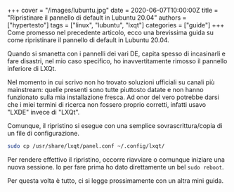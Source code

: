 +++
cover = "/images/lubuntu.jpg"
date = 2020-06-07T10:00:00Z
title = "Ripristinare il pannello di default in Lubuntu 20.04"
authors = ["hypertesto"]
tags = ["linux", "lubuntu", "lxqt"]
categories = ["guide"]
+++
Come promesso nel precedente articolo, ecco una brevissima guida su come ripristinare il pannello di default in Lubuntu 20.04.

Quando si smanetta con i pannelli dei vari DE, capita spesso di incasinarli e fare disastri, nel mio caso specifico, ho inavvertitamente rimosso il pannello inferiore di LXQt.

Nel momento in cui scrivo non ho trovato soluzioni ufficiali su canali più mainstream: quelle presenti sono tutte piuttosto datate e non hanno funzionato sulla mia installazione fresca. Ad onor del vero potrebbe darsi che i miei termini di ricerca non fossero proprio corretti, infatti usavo "LXDE" invece di "LXQt".

Comunque, il ripristino si esegue con una semplice sovrascrittura/copia di un file di configurazione.

```bash
sudo cp /usr/share/lxqt/panel.conf ~/.config/lxqt/
```

Per rendere effettivo il ripristino, occorre riavviare o comunque iniziare una nuova sessione. Io per fare prima ho dato direttamente un bel `sudo reboot`.

Per questa volta è tutto, ci si legge prossimamente con un altra mini guida.
